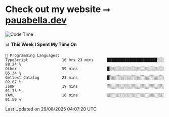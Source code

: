 # Check out my website ⭢ [pauabella.dev](https://pauabella.dev)

<!--START_SECTION:waka-->
![Code Time](http://img.shields.io/badge/Code%20Time-4%2C731%20hrs%2034%20mins-blue)

📊 **This Week I Spent My Time On** 

```text
💬 Programming Languages: 
TypeScript               16 hrs 23 mins      ██████████████████████░░░   88.24 % 
Other                    59 mins             █░░░░░░░░░░░░░░░░░░░░░░░░   05.34 % 
Gettext Catalog          23 mins             █░░░░░░░░░░░░░░░░░░░░░░░░   02.07 % 
JSON                     19 mins             ░░░░░░░░░░░░░░░░░░░░░░░░░   01.73 % 
YAML                     16 mins             ░░░░░░░░░░░░░░░░░░░░░░░░░   01.50 % 
```


 Last Updated on 29/08/2025 04:07:20 UTC
<!--END_SECTION:waka-->
